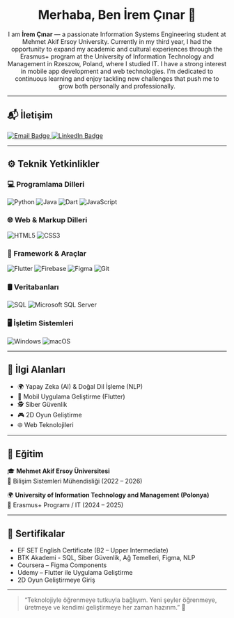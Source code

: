 <h1 align="center">Merhaba, Ben İrem Çınar 👋</h1>

<p align="center">I am <strong>İrem Çınar</strong> — a passionate Information Systems Engineering student at Mehmet Akif Ersoy University.
Currently in my third year, I had the opportunity to expand my academic and cultural experiences through the Erasmus+ program at the University of Information Technology and Management in Rzeszow, Poland, where I studied IT.
I have a strong interest in mobile app development and web technologies. I’m dedicated to continuous learning and enjoy tackling new challenges that push me to grow both personally and professionally. </p>

---

## 📬 İletişim

<a href=mailto:41iremcinar@gmail.com>  
  <img src="https://img.shields.io/badge/mail.com-004788?logo=maildotcom&logoColor=fff&style=for-the-badge" alt="Email Badge" />
</a>

<a href="https://www.linkedin.com/in/iremcnr/" target="_blank">  
  <img src="https://img.shields.io/badge/LinkedIn-0077B5?logo=linkedin&logoColor=white&style=for-the-badge" alt="LinkedIn Badge" />
</a>



---

## ⚙️ Teknik Yetkinlikler

### 💻 Programlama Dilleri

![Python](https://img.shields.io/badge/Python-3670A0?style=for-the-badge&logo=python&logoColor=ffdd54)
![Java](https://img.shields.io/badge/Java-%23ED8B00.svg?style=for-the-badge&logo=openjdk&logoColor=white)
![Dart](https://img.shields.io/badge/Dart-0175C2?style=for-the-badge&logo=dart&logoColor=white)
![JavaScript](https://img.shields.io/badge/JavaScript-F7DF1E?style=for-the-badge&logo=javascript&logoColor=black)

### 🌐 Web & Markup Dilleri

![HTML5](https://img.shields.io/badge/HTML5-E34F26?logo=html5&logoColor=fff&style=for-the-badge)
![CSS3](https://img.shields.io/badge/CSS3-1572B6?logo=css3&logoColor=fff&style=for-the-badge)

### 🧩 Framework & Araçlar

![Flutter](https://img.shields.io/badge/Flutter-02569B?style=for-the-badge&logo=flutter&logoColor=white)
![Firebase](https://img.shields.io/badge/Firebase-FFCA28?style=for-the-badge&logo=firebase&logoColor=000)
![Figma](https://img.shields.io/badge/Figma-F24E1E?style=for-the-badge&logo=figma&logoColor=white)
![Git](https://img.shields.io/badge/Git-F05032?style=for-the-badge&logo=git&logoColor=white)

### 🛢️ Veritabanları

![SQL](https://img.shields.io/badge/SQL-4479A1?style=for-the-badge&logo=postgresql&logoColor=white)
![Microsoft SQL Server](https://img.shields.io/badge/Microsoft%20SQL%20Server-CC2927?style=for-the-badge&logo=microsoft%20sql%20server&logoColor=white)

### 🖥️ İşletim Sistemleri

![Windows](https://img.shields.io/badge/Windows-0078D6?style=for-the-badge&logo=windows&logoColor=white)
![macOS](https://img.shields.io/badge/macOS-000000?style=for-the-badge&logo=apple&logoColor=white)

---

## 🧠 İlgi Alanları

- 🌍 Yapay Zeka (AI) & Doğal Dil İşleme (NLP)  
- 📱 Mobil Uygulama Geliştirme (Flutter)  
- 🕵️ Siber Güvenlik  
- 🎮 2D Oyun Geliştirme  
- 🌐 Web Teknolojileri

---

## 📜 Eğitim

🎓 **Mehmet Akif Ersoy Üniversitesi**  
📍 Bilişim Sistemleri Mühendisliği (2022 – 2026)

🌍 **University of Information Technology and Management (Polonya)**  
📍 Erasmus+ Programı / IT (2024 – 2025)

---

## 🏅 Sertifikalar

- EF SET English Certificate (B2 – Upper Intermediate)  
- BTK Akademi - SQL, Siber Güvenlik, Ağ Temelleri, Figma, NLP  
- Coursera – Figma Components  
- Udemy – Flutter ile Uygulama Geliştirme  
- 2D Oyun Geliştirmeye Giriş

---

> “Teknolojiyle öğrenmeye tutkuyla bağlıyım. Yeni şeyler öğrenmeye, üretmeye ve kendimi geliştirmeye her zaman hazırım.” 🚀

